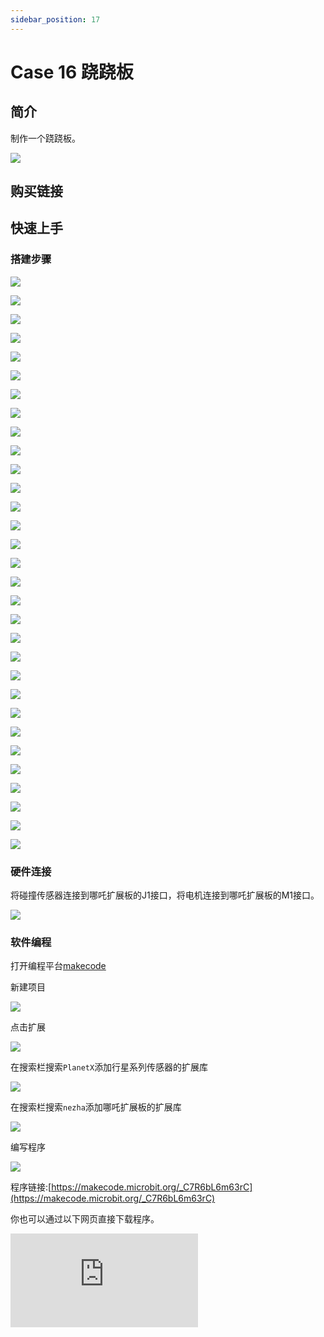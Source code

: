 ```yaml
---
sidebar_position: 17
---
```


# Case 16 跷跷板

## 简介

制作一个跷跷板。


![](./images/nezha-inventors-kit-v2-case-16-01.png)

## 购买链接



## 快速上手

### 搭建步骤

![](./images/nezha-inventors-kit-v2-step-16-01.png)

![](./images/nezha-inventors-kit-v2-step-16-02.png)

![](./images/nezha-inventors-kit-v2-step-16-03.png)

![](./images/nezha-inventors-kit-v2-step-16-04.png)

![](./images/nezha-inventors-kit-v2-step-16-05.png)

![](./images/nezha-inventors-kit-v2-step-16-06.png)

![](./images/nezha-inventors-kit-v2-step-16-07.png)

![](./images/nezha-inventors-kit-v2-step-16-08.png)

![](./images/nezha-inventors-kit-v2-step-16-09.png)

![](./images/nezha-inventors-kit-v2-step-16-10.png)

![](./images/nezha-inventors-kit-v2-step-16-11.png)

![](./images/nezha-inventors-kit-v2-step-16-12.png)

![](./images/nezha-inventors-kit-v2-step-16-13.png)

![](./images/nezha-inventors-kit-v2-step-16-14.png)

![](./images/nezha-inventors-kit-v2-step-16-15.png)

![](./images/nezha-inventors-kit-v2-step-16-16.png)

![](./images/nezha-inventors-kit-v2-step-16-17.png)

![](./images/nezha-inventors-kit-v2-step-16-18.png)

![](./images/nezha-inventors-kit-v2-step-16-19.png)

![](./images/nezha-inventors-kit-v2-step-16-20.png)

![](./images/nezha-inventors-kit-v2-step-16-21.png)

![](./images/nezha-inventors-kit-v2-step-16-22.png)

![](./images/nezha-inventors-kit-v2-step-16-23.png)

![](./images/nezha-inventors-kit-v2-step-16-24.png)

![](./images/nezha-inventors-kit-v2-step-16-25.png)

![](./images/nezha-inventors-kit-v2-step-16-26.png)

![](./images/nezha-inventors-kit-v2-step-16-27.png)

![](./images/nezha-inventors-kit-v2-step-16-28.png)

![](./images/nezha-inventors-kit-v2-step-16-29.png)

![](./images/nezha-inventors-kit-v2-step-16-30.png)

![](./images/nezha-inventors-kit-v2-step-16-31.png)

### 硬件连接

将碰撞传感器连接到哪吒扩展板的J1接口，将电机连接到哪吒扩展板的M1接口。

![](./images/nezha-inventors-kit-v2-case-16-02.png)

### 软件编程

打开编程平台[makecode](https://makecode.microbit.org/#)

新建项目

![](./images/nezha-inventors-kit-v2-case-19-03.png)

点击扩展

![](./images/nezha-inventors-kit-v2-case-19-04.png)


在搜索栏搜索`PlanetX`添加行星系列传感器的扩展库

![](./images/nezha-inventors-kit-v2-case-19-05.png)

在搜索栏搜索`nezha`添加哪吒扩展板的扩展库

![](./images/nezha-inventors-kit-v2-case-19-06.png)

编写程序

![](./images/nezha-inventors-kit-v2-case-16-07.png)


程序链接:[https://makecode.microbit.org/_C7R6bL6m63rC](https://makecode.microbit.org/_C7R6bL6m63rC)

你也可以通过以下网页直接下载程序。

<div
    style={{
        position: 'relative',
        paddingBottom: '60%',
        overflow: 'hidden',
    }}
>
    <iframe
        src="https://makecode.microbit.org/_C7R6bL6m63rC"
        frameborder="0"
        sandbox="allow-popups allow-forms allow-scripts allow-same-origin"
        style={{
            position: 'absolute',
            width: '100%',
            height: '100%',
        }}
    />
</div>

### 现象

按下碰撞传感器，跷跷板开始运行，再次按下碰撞传感器，跷跷板停止运行。

![](./images/nezha-inventors-kit-v2-case-16.gif)
